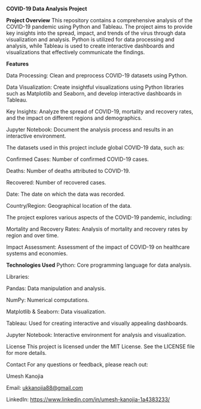 **COVID-19 Data Analysis Project**


**Project Overview**
This repository contains a comprehensive analysis of the COVID-19 pandemic using Python and Tableau. The project aims to provide key insights into the spread, impact, and trends of the virus through data visualization and analysis. Python is utilized for data processing and analysis, while Tableau is used to create interactive dashboards and visualizations that effectively communicate the findings.


**Features**

Data Processing: Clean and preprocess COVID-19 datasets using Python.

Data Visualization: Create insightful visualizations using Python libraries such as Matplotlib and Seaborn, and develop interactive dashboards in Tableau.

Key Insights: Analyze the spread of COVID-19, mortality and recovery rates, and the impact on different regions and demographics.

Jupyter Notebook: Document the analysis process and results in an interactive environment.



The datasets used in this project include global COVID-19 data, such as:


Confirmed Cases: Number of confirmed COVID-19 cases.

Deaths: Number of deaths attributed to COVID-19.

Recovered: Number of recovered cases.

Date: The date on which the data was recorded.

Country/Region: Geographical location of the data.




The project explores various aspects of the COVID-19 pandemic, including:



Mortality and Recovery Rates: Analysis of mortality and recovery rates by region and over time.

Impact Assessment: Assessment of the impact of COVID-19 on healthcare systems and economies.



**Technologies Used**
Python: Core programming language for data analysis.

Libraries:

Pandas: Data manipulation and analysis.

NumPy: Numerical computations.

Matplotlib & Seaborn: Data visualization.

Tableau: Used for creating interactive and visually appealing dashboards.

Jupyter Notebook: Interactive environment for analysis and visualization.




License
This project is licensed under the MIT License. See the LICENSE file for more details.

Contact
For any questions or feedback, please reach out:

Umesh Kanojia

Email: ukkanojia88@gmail.com

LinkedIn: https://www.linkedin.com/in/umesh-kanojia-1a4383233/
